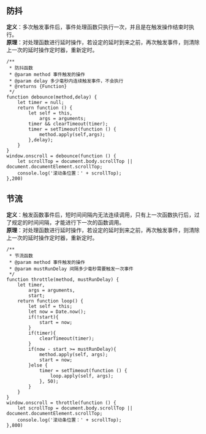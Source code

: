 ## 防抖
**定义**：多次触发事件后，事件处理函数只执行一次，并且是在触发操作结束时执行。   
**原理**：对处理函数进行延时操作，若设定的延时到来之前，再次触发事件，则清除上一次的延时操作定时器，重新定时。
```
/**
 * 防抖函数
 * @param method 事件触发的操作
 * @param delay 多少毫秒内连续触发事件，不会执行
 * @returns {Function}
 */
function debounce(method,delay) {
    let timer = null;
    return function () {
        let self = this,
            args = arguments;
        timer && clearTimeout(timer);
        timer = setTimeout(function () {
            method.apply(self,args);
        },delay);
    }
}
window.onscroll = debounce(function () {
    let scrollTop = document.body.scrollTop || document.documentElement.scrollTop;
    console.log('滚动条位置：' + scrollTop);
},200)
```

## 节流
**定义**：触发函数事件后，短时间间隔内无法连续调用，只有上一次函数执行后，过了规定的时间间隔，才能进行下一次的函数调用。   
**原理**：对处理函数进行延时操作，若设定的延时到来之前，再次触发事件，则清除上一次的延时操作定时器，重新定时。
```
/**
 * 节流函数
 * @param method 事件触发的操作
 * @param mustRunDelay 间隔多少毫秒需要触发一次事件
 */
function throttle(method, mustRunDelay) {
    let timer,
        args = arguments,
        start;
    return function loop() {
        let self = this;
        let now = Date.now();
        if(!start){
            start = now;
        }
        if(timer){
            clearTimeout(timer);
        }
        if(now - start >= mustRunDelay){
            method.apply(self, args);
            start = now;
        }else {
            timer = setTimeout(function () {
                loop.apply(self, args);
            }, 50);
        }
    }
}
window.onscroll = throttle(function () {
    let scrollTop = document.body.scrollTop || document.documentElement.scrollTop;
    console.log('滚动条位置：' + scrollTop);
},800)
```